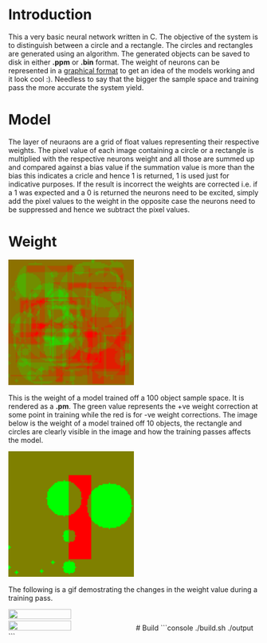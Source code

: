 # Introduction

This a very basic neural network written in C. The objective of the system is to distinguish between a circle and a rectangle. The circles and rectangles are generated using an algorithm. The generated objects can be saved to disk in either **.ppm** or **.bin** format. The weight of neurons can be represented in a [graphical format](#Weight) to get an idea of the models working and it look cool :). Needless to say that the bigger the sample space and training pass the more accurate the system yield.

# Model

The layer of neuraons are a grid of float values representing their respective weights. The pixel value of each image containing a circle or a rectangle is multiplied with the respective neurons weight and all those are summed up and compared against a bias value if the summation value is more than the bias this indicates a cricle and hence 1 is returned, 1 is used just for indicative purposes. If the result is incorrect the weights are corrected i.e. if a 1 was expected and a 0 is returned the neurons need to be excited, simply add the pixel values to the weight in the opposite case the neurons need to be suppressed and hence we subtract the pixel values.

# Weight

<img src="assets/modelwt100.jpg" height="50%" width="50%">
<!--![100](assets/modelwt100.jpg)-->

This is the weight of a model trained off a 100 object sample space. It is rendered as a **.pm**. The green value represents the +ve weight correction at some point in training while the red is for -ve weight corrections. The image below is the weight of a model trained off 10 objects, the rectangle and circles are clearly visible in the image and how the training passes affects the model.

<img src="assets/modelwt10.jpg" height="50%" width="50%">

The following is a gif demostrating the changes in the weight value during a training pass.

<img src="assets/modelwt100.gif" height="50%" width="50%">

<img src="assets/modelwt100.gif" height="50%" width="50%">
# Build
```console
./build.sh
./output
```
